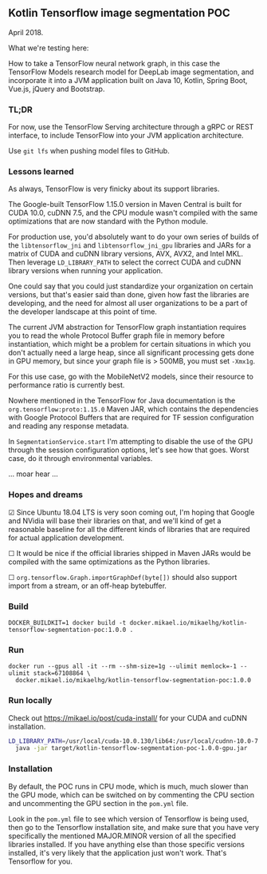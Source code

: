 ## Kotlin Tensorflow image segmentation POC

April 2018.

What we're testing here:

How to take a TensorFlow neural network graph, in this case the TensorFlow Models research
model for DeepLab image segmentation, and incorporate it into a JVM application built on 
Java 10, Kotlin, Spring Boot, Vue.js, jQuery and Bootstrap.

### TL;DR

For now, use the TensorFlow Serving architecture through a gRPC or REST interface, 
to include TensorFlow into your JVM application architecture.

Use `git lfs` when pushing model files to GitHub.

### Lessons learned

As always, TensorFlow is very finicky about its support libraries.

The Google-built TensorFlow 1.15.0 version in Maven Central is built for CUDA 10.0, cuDNN 7.5,
and the CPU module wasn't compiled with the same optimizations that are now standard with the
Python module.

For production use, you'd absolutely want to do your own series of builds of the 
`libtensorflow_jni` and `libtensorflow_jni_gpu` libraries and JARs for a matrix of 
CUDA and cuDNN library versions, AVX, AVX2, and Intel MKL. Then leverage `LD_LIBRARY_PATH`
to select the correct CUDA and cuDNN library versions when running your application.

One could say that you could just standardize your organization on certain versions, but that's
easier said than done, given how fast the libraries are developing, and the need for almost all
user organizations to be a part of the developer landscape at this point of time.

The current JVM abstraction for TensorFlow graph instantiation requires you to read the whole
Protocol Buffer graph file in memory before instantiation, which might be a problem for certain
situations in which you don't actually need a large heap, since all significant processing gets
done in GPU memory, but since your graph file is > 500MB, you must set `-Xmx1g`.

For this use case, go with the MobileNetV2 models, since their resource to performance ratio
is currently best. 

Nowhere mentioned in the TensorFlow for Java documentation is the `org.tensorflow:proto:1.15.0`
Maven JAR, which contains the dependencies with Google Protocol Buffers that are required for
TF session configuration and reading any response metadata.

In `SegmentationService.start` I'm attempting to disable the use of the GPU through the session
configuration options, let's see how that goes. Worst case, do it through environmental variables.

... moar hear ...

### Hopes and dreams

☑ Since Ubuntu 18.04 LTS is very soon coming out, I'm hoping that Google and NVidia will base their
libraries on that, and we'll kind of get a reasonable baseline for all the different kinds of
libraries that are required for actual application development.

☐ It would be nice if the official libraries shipped in Maven JARs would be compiled with the same
optimizations as the Python libraries.

☐ `org.tensorflow.Graph.importGraphDef(byte[])` should also support import from a stream, or an
off-heap bytebuffer.

### Build

```
DOCKER_BUILDKIT=1 docker build -t docker.mikael.io/mikaelhg/kotlin-tensorflow-segmentation-poc:1.0.0 .
```

### Run

```
docker run --gpus all -it --rm --shm-size=1g --ulimit memlock=-1 --ulimit stack=67108864 \
  docker.mikael.io/mikaelhg/kotlin-tensorflow-segmentation-poc:1.0.0
```

### Run locally

Check out https://mikael.io/post/cuda-install/ for your CUDA and cuDNN installation.

```bash
LD_LIBRARY_PATH=/usr/local/cuda-10.0.130/lib64:/usr/local/cudnn-10.0-7.4.2.24/lib64 \
  java -jar target/kotlin-tensorflow-segmentation-poc-1.0.0-gpu.jar
```

### Installation

By default, the POC runs in CPU mode, which is much, much slower than the GPU mode,
which can be switched on by commenting the CPU section and uncommenting the GPU
section in the `pom.yml` file.

Look in the `pom.yml` file to see which version of Tensorflow is being used, then
go to the Tensorflow installation site, and make sure that you have very specifically
the mentioned MAJOR.MINOR version of all the specified libraries installed. If you have
anything else than those specific versions installed, it's very likely that the 
application just won't work. That's Tensorflow for you.
